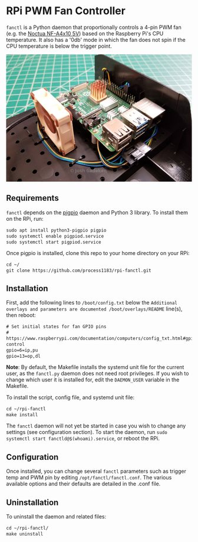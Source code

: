 # RPi PWM Fan Controller #

`fanctl` is a Python daemon that proportionally controls a 4-pin PWM fan (e.g. the [Noctua NF-A4x10 5V](https://noctua.at/en/products/fan/nf-a4x10-5v-pwm)) based on the Raspberry Pi's CPU temperature. It also has a '0db' mode in which the fan does not spin if the CPU temperature is below the trigger point.

![](fanctl_example_use.jpg)


## Requirements ##

`fanctl` depends on the [pigpio](http://abyz.me.uk/rpi/pigpio/) daemon and Python 3 library. To install them on the RPi, run:

```
sudo apt install python3-pigpio pigpio
sudo systemctl enable pigpiod.service
sudo systemctl start pigpiod.service
```

Once pigpio is installed, clone this repo to your home directory on your RPi:

```
cd ~/
git clone https://github.com/process1183/rpi-fanctl.git
```


## Installation ##

First, add the following lines to `/boot/config.txt` below the `Additional overlays and parameters are documented /boot/overlays/README` line(s), then reboot:

```
# Set initial states for fan GPIO pins
# https://www.raspberrypi.com/documentation/computers/config_txt.html#gpio-control
gpio=6=ip,pu
gpio=13=op,dl
```


**Note**: By default, the Makefile installs the systemd unit file for the current user, as the `fanctl.py` daemon does not need root privileges. If you wish to change which user it is installed for, edit the `DAEMON_USER` variable in the Makefile.

To install the script, config file, and systemd unit file:

```
cd ~/rpi-fanctl
make install
```

The `fanctl` daemon will not yet be started in case you wish to change any settings (see configuration section). To start the daemon, run `sudo systemctl start fanctld@$(whoami).service`, or reboot the RPi.


## Configuration ##

Once installed, you can change several `fanctl` parameters such as trigger temp and PWM pin by editing `/opt/fanctl/fanctl.conf`. The various available options and their defaults are detailed in the .conf file.


## Uninstallation ##

To uninstall the daemon and related files:

```
cd ~/rpi-fanctl/
make uninstall
```
